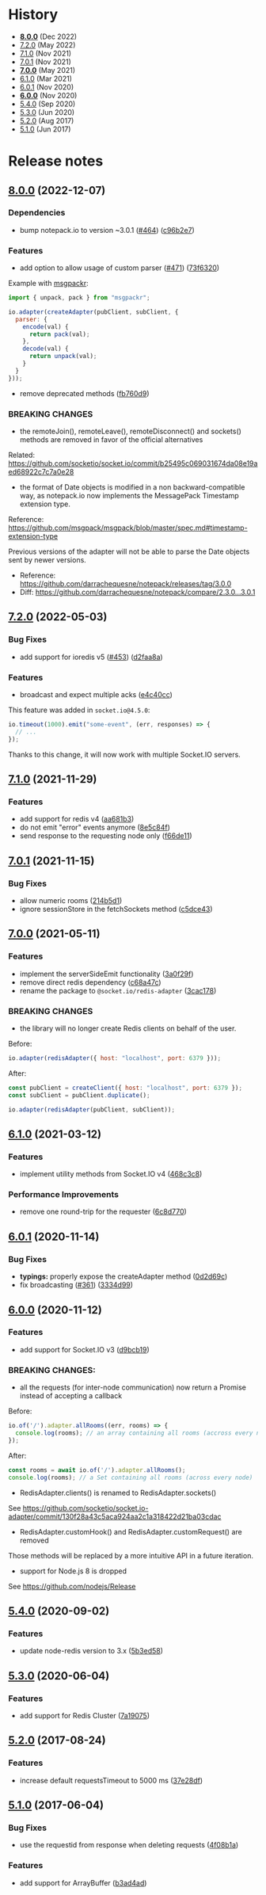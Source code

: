 # History

- [**8.0.0**](#800-2022-12-07) (Dec 2022)
- [7.2.0](#720-2022-05-03) (May 2022)
- [7.1.0](#710-2021-11-29) (Nov 2021)
- [7.0.1](#701-2021-11-15) (Nov 2021)
- [**7.0.0**](#700-2021-05-11) (May 2021)
- [6.1.0](#610-2021-03-12) (Mar 2021)
- [6.0.1](#601-2020-11-14) (Nov 2020)
- [**6.0.0**](#600-2020-11-12) (Nov 2020)
- [5.4.0](#540-2020-09-02) (Sep 2020)
- [5.3.0](#530-2020-06-04) (Jun 2020)
- [5.2.0](#520-2017-08-24) (Aug 2017)
- [5.1.0](#510-2017-06-04) (Jun 2017)



# Release notes

## [8.0.0](https://github.com/socketio/socket.io-redis-adapter/compare/7.2.0...8.0.0) (2022-12-07)


### Dependencies

* bump notepack.io to version ~3.0.1 ([#464](https://github.com/socketio/socket.io-redis-adapter/issues/464)) ([c96b2e7](https://github.com/socketio/socket.io-redis-adapter/commit/c96b2e72b1183dce45c9d2dcb94fcdf57b1a5141))


### Features

* add option to allow usage of custom parser ([#471](https://github.com/socketio/socket.io-redis-adapter/issues/471)) ([73f6320](https://github.com/socketio/socket.io-redis-adapter/commit/73f6320006f39945c961678116ceee80f30efcf6))

Example with [msgpackr](https://github.com/kriszyp/msgpackr):

```js
import { unpack, pack } from "msgpackr";

io.adapter(createAdapter(pubClient, subClient, {
  parser: {
    encode(val) {
      return pack(val);
    },
    decode(val) {
      return unpack(val);
    }
  }
}));
```

* remove deprecated methods ([fb760d9](https://github.com/socketio/socket.io-redis-adapter/commit/fb760d9d778ed8129543bf8321d87e4fd9cca711))


### BREAKING CHANGES

* the remoteJoin(), remoteLeave(), remoteDisconnect()
  and sockets() methods are removed in favor of the official alternatives

Related: https://github.com/socketio/socket.io/commit/b25495c069031674da08e19aed68922c7c7a0e28

* the format of Date objects is modified in a non
  backward-compatible way, as notepack.io now implements the MessagePack
  Timestamp extension type.

Reference: https://github.com/msgpack/msgpack/blob/master/spec.md#timestamp-extension-type

Previous versions of the adapter will not be able to parse the Date
objects sent by newer versions.

- Reference: https://github.com/darrachequesne/notepack/releases/tag/3.0.0
- Diff: https://github.com/darrachequesne/notepack/compare/2.3.0...3.0.1



## [7.2.0](https://github.com/socketio/socket.io-redis-adapter/compare/7.1.0...7.2.0) (2022-05-03)


### Bug Fixes

* add support for ioredis v5 ([#453](https://github.com/socketio/socket.io-redis-adapter/issues/453)) ([d2faa8a](https://github.com/socketio/socket.io-redis-adapter/commit/d2faa8a55a9ef206976a1ef35041d068997324f9))


### Features

* broadcast and expect multiple acks ([e4c40cc](https://github.com/socketio/socket.io-redis-adapter/commit/e4c40cc8a9ad8803f03bcbbfd6b713f3c082ee28))

This feature was added in `socket.io@4.5.0`:

```js
io.timeout(1000).emit("some-event", (err, responses) => {
  // ...
});
```

Thanks to this change, it will now work with multiple Socket.IO servers.



## [7.1.0](https://github.com/socketio/socket.io-redis-adapter/compare/7.0.1...7.1.0) (2021-11-29)


### Features

* add support for redis v4 ([aa681b3](https://github.com/socketio/socket.io-redis-adapter/commit/aa681b3bc914358d206ab35761d291a466ac18da))
* do not emit "error" events anymore ([8e5c84f](https://github.com/socketio/socket.io-redis-adapter/commit/8e5c84f7edcda85a6f7e36c04ebd74152c1cade1))
* send response to the requesting node only ([f66de11](https://github.com/socketio/socket.io-redis-adapter/commit/f66de114a4581b692da759015def0373c619aab7))



## [7.0.1](https://github.com/socketio/socket.io-redis-adapter/compare/7.0.0...7.0.1) (2021-11-15)


### Bug Fixes

* allow numeric rooms ([214b5d1](https://github.com/socketio/socket.io-redis-adapter/commit/214b5d1a8d4f1bc037712ed53dceba7ee55ea643))
* ignore sessionStore in the fetchSockets method ([c5dce43](https://github.com/socketio/socket.io-redis-adapter/commit/c5dce438950491b608ed8ed46369b8f120fa82e4))



## [7.0.0](https://github.com/socketio/socket.io-redis-adapter/compare/6.1.0...7.0.0) (2021-05-11)


### Features

* implement the serverSideEmit functionality ([3a0f29f](https://github.com/socketio/socket.io-redis-adapter/commit/3a0f29fbe322f280f48f92b3aac0fcc94d698ee8))
* remove direct redis dependency ([c68a47c](https://github.com/socketio/socket.io-redis-adapter/commit/c68a47c4948554125dac0e317e19947a4d3d3251))
* rename the package to `@socket.io/redis-adapter` ([3cac178](https://github.com/socketio/socket.io-redis-adapter/commit/3cac1789c558a3ece5bb222d73f097952b55c340))


### BREAKING CHANGES

* the library will no longer create Redis clients on behalf of the user.

Before:

```js
io.adapter(redisAdapter({ host: "localhost", port: 6379 }));
```

After:

```js
const pubClient = createClient({ host: "localhost", port: 6379 });
const subClient = pubClient.duplicate();

io.adapter(redisAdapter(pubClient, subClient));
```


## [6.1.0](https://github.com/socketio/socket.io-redis/compare/6.0.1...6.1.0) (2021-03-12)


### Features

* implement utility methods from Socket.IO v4 ([468c3c8](https://github.com/socketio/socket.io-redis/commit/468c3c8008ddd0c89b2fc2054d874e9e706f0948))


### Performance Improvements

* remove one round-trip for the requester ([6c8d770](https://github.com/socketio/socket.io-redis/commit/6c8d7701962bee4acf83568f8e998876d3549fb8))


## [6.0.1](https://github.com/socketio/socket.io-redis/compare/6.0.0...6.0.1) (2020-11-14)


### Bug Fixes

* **typings:** properly expose the createAdapter method ([0d2d69c](https://github.com/socketio/socket.io-redis/commit/0d2d69cc78aa3418a7b5a6231a13ea4028dd74a3))
* fix broadcasting ([#361](https://github.com/socketio/socket.io-redis/issues/361)) ([3334d99](https://github.com/socketio/socket.io-redis/commit/3334d99e1b6e2f80485c73133381a18798b24bc0))



## [6.0.0](https://github.com/socketio/socket.io-redis/compare/5.4.0...6.0.0) (2020-11-12)


### Features

* add support for Socket.IO v3 ([d9bcb19](https://github.com/socketio/socket.io-redis/commit/d9bcb1935940d7ad414ba7154de51cdc4a7d45b1))

### BREAKING CHANGES:

- all the requests (for inter-node communication) now return a Promise instead of accepting a callback

Before:

```js
io.of('/').adapter.allRooms((err, rooms) => {
  console.log(rooms); // an array containing all rooms (accross every node)
});
```

After:

```js
const rooms = await io.of('/').adapter.allRooms();
console.log(rooms); // a Set containing all rooms (across every node)
```

- RedisAdapter.clients() is renamed to RedisAdapter.sockets()

See https://github.com/socketio/socket.io-adapter/commit/130f28a43c5aca924aa2c1a318422d21ba03cdac

- RedisAdapter.customHook() and RedisAdapter.customRequest() are removed

Those methods will be replaced by a more intuitive API in a future iteration.

- support for Node.js 8 is dropped

See https://github.com/nodejs/Release



## [5.4.0](https://github.com/socketio/socket.io-redis/compare/5.3.0...5.4.0) (2020-09-02)


### Features

* update node-redis version to 3.x ([5b3ed58](https://github.com/socketio/socket.io-redis/commit/5b3ed5877acfdb35e4faa2f46f06a8032ff8b574))



## [5.3.0](https://github.com/socketio/socket.io-redis/compare/5.2.0...5.3.0) (2020-06-04)


### Features

* add support for Redis Cluster ([7a19075](https://github.com/socketio/socket.io-redis/commit/7a190755c01732d1335199732e7b0eb5a1fb1f9e))



## [5.2.0](https://github.com/socketio/socket.io-redis/compare/5.1.0...5.2.0) (2017-08-24)


### Features

* increase default requestsTimeout to 5000 ms ([37e28df](https://github.com/socketio/socket.io-redis/commit/37e28df54b0b8c71b4f8ea1766e56dc63fb26ba2))



## [5.1.0](https://github.com/socketio/socket.io-redis/compare/5.0.1...5.1.0) (2017-06-04)

### Bug Fixes

* use the requestid from response when deleting requests ([4f08b1a](https://github.com/socketio/socket.io-redis/commit/4f08b1ae7b3b9ee549349f1b95f5e3f3ff69d651))


### Features

* add support for ArrayBuffer ([b3ad4ad](https://github.com/socketio/socket.io-redis/commit/b3ad4ad28b225f1999d5dd709f2ea6d5674085f6))


